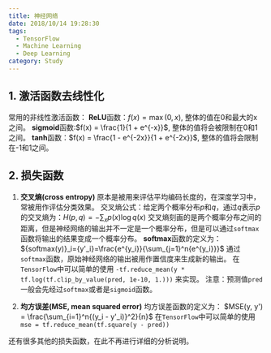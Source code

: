 ```yaml
---
title: 神经网络
date: 2018/10/14 19:28:30
tags: 
  - TensorFlow
  - Machine Learning
  - Deep Learning
category: Study
---
```


## 1. 激活函数去线性化
常用的非线性激活函数：
**ReLU**函数：$f(x) = \max(0, x)$, 整体的值在0和最大的x之间。
**sigmoid**函数:$f(x) = \frac{1}{1 + e^{-x}}$, 整体的值将会被限制在0和1之间。
**tanh**函数：$f(x) = \frac{1 - e^{-2x}}{1 + e^{-2x}}$, 整体的值将会限制在-1和1之间。

## 2. 损失函数
1.  **交叉熵(cross entropy)** 原本是被用来评估平均编码长度的，在深度学习中，常被用作评估分类效果。
    交叉熵公式：给定两个概率分布$p$和$q$，通过$q$表示$p$的交叉熵为：$H(p, q) = -\sum_xp(x)\log{q(x)}$
    交叉熵刻画的是两个概率分布之间的距离，但是神经网络的输出并不一定是一个概率分布，但是可以通过`softmax`函数将输出的结果变成一个概率分布。
    **softmax**函数的定义为： ${softmax(y)}_i={y'_i}=\frac{e^{y_i}}{\sum_{j=1}^n{e^{y_i}}}$
    通过`softmax`函数，原始神经网络的输出被用作置信度来生成新的输出。
    在`TensorFlow`中可以简单的使用 `-tf.reduce_mean(y * tf.log(tf.clip_by_value(pred, 1e-10, 1.)))` 来实现。
    注意：预测值`pred`一般会先经过`softmax`或者是`sigmoid`函数。

2.  **均方误差(MSE, mean squared error)** 
    均方误差函数的定义为： $MSE(y, y') = \frac{\sum_{i=1}^n{(y_i - y'_i)}^2}{n}$
    在`TensorFlow`中可以简单的使用 `mse = tf.reduce_mean(tf.square(y - pred))`

还有很多其他的损失函数，在此不再进行详细的分析说明。

